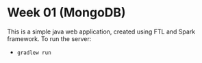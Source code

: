 # Week 01 (MongoDB)

This is a simple java web application, created using FTL and Spark framework.
To run the server:
* `gradlew run`
